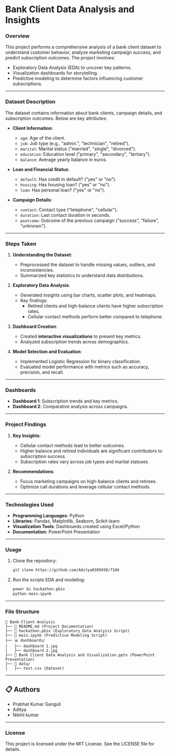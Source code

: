 # **Bank Client Data Analysis and Insights**

### **Overview**
This project performs a comprehensive analysis of a bank client dataset to understand customer behavior, analyze marketing campaign success, and predict subscription outcomes. The project involves:
- Exploratory Data Analysis (EDA) to uncover key patterns.
- Visualization dashboards for storytelling.
- Predictive modeling to determine factors influencing customer subscriptions.

---

### **Dataset Description**
The dataset contains information about bank clients, campaign details, and subscription outcomes. Below are key attributes:

- **Client Information**:
  - `age`: Age of the client.
  - `job`: Job type (e.g., "admin.", "technician", "retired").
  - `marital`: Marital status ("married", "single", "divorced").
  - `education`: Education level ("primary", "secondary", "tertiary").
  - `balance`: Average yearly balance in euros.
  
- **Loan and Financial Status**:
  - `default`: Has credit in default? ("yes" or "no").
  - `housing`: Has housing loan? ("yes" or "no").
  - `loan`: Has personal loan? ("yes" or "no").
  
- **Campaign Details**:
  - `contact`: Contact type ("telephone", "cellular").
  - `duration`: Last contact duration in seconds.
  - `poutcome`: Outcome of the previous campaign ("success", "failure", "unknown").

---

### **Steps Taken**
1. **Understanding the Dataset**:
   - Preprocessed the dataset to handle missing values, outliers, and inconsistencies.
   - Summarized key statistics to understand data distributions.

2. **Exploratory Data Analysis**:
   - Generated insights using bar charts, scatter plots, and heatmaps.
   - Key findings:
     - Retired clients and high-balance clients have higher subscription rates.
     - Cellular contact methods perform better compared to telephone.

3. **Dashboard Creation**:
   - Created **interactive visualizations** to present key metrics.
   - Analyzed subscription trends across demographics.

4. **Model Selection and Evaluation**:
   - Implemented Logistic Regression for binary classification.
   - Evaluated model performance with metrics such as accuracy, precision, and recall.

---

### **Dashboards**
- **Dashboard 1**: Subscription trends and key metrics.
- **Dashboard 2**: Comparative analysis across campaigns.

---

### **Project Findings**
1. **Key Insights**:
   - Cellular contact methods lead to better outcomes.
   - Higher balance and retired individuals are significant contributors to subscription success.
   - Subscription rates vary across job types and marital statuses.

2. **Recommendations**:
   - Focus marketing campaigns on high-balance clients and retirees.
   - Optimize call durations and leverage cellular contact methods.

---

### **Technologies Used**
- **Programming Languages**: Python
- **Libraries**: Pandas, Matplotlib, Seaborn, Scikit-learn
- **Visualization Tools**: Dashboards created using Excel/Python
- **Documentation**: PowerPoint Presentation

---

### **Usage**
1. Clone the repository:
   ```bash
   git clone https://github.com/Aditya0305030/7104
   ```
2. Run the scripts EDA and modeling:
   ```bash
   power bi hackathon.pbix
   python main.ipynb
   ```

---

### **File Structure**
```
📂 Bank-Client-Analysis
├── 📄 README.md (Project Documentation)
├── 📄 hackathon.pbix (Exploratory Data Analysis Script)
├── 📄 main.ipynb (Predictive Modeling Script)
├── 📊 dashboards/
│   ├── dashboard 1.jpg
│   ├── dashboard 2.jpg
├── 📄 Bank Client Data Analysis and Visualization.pptx (PowerPoint Presentation)
├── 📂 data/
│   ├── test.csv (Dataset)
```

---

## 📋 Authors
- Prabhat Kumar Ganguli
- Aditya
- Nikhil kumar

---

### **License**
This project is licensed under the MIT License. See the LICENSE file for details.
